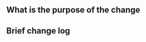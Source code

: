 ## What is the purpose of the change

<!-- (For example: This pull request makes task deployment go through the blob server, rather than through RPC. That way we avoid re-transferring them on each deployment (during recovery).) -->

## Brief change log

<!-- *(for example:)*
- *The TaskInfo is stored in the blob store on job creation time as a persistent artifact*
- *Deployments RPC transmits only the blob storage reference*
- *TaskManagers retrieve the TaskInfo from the blob cache* -->
